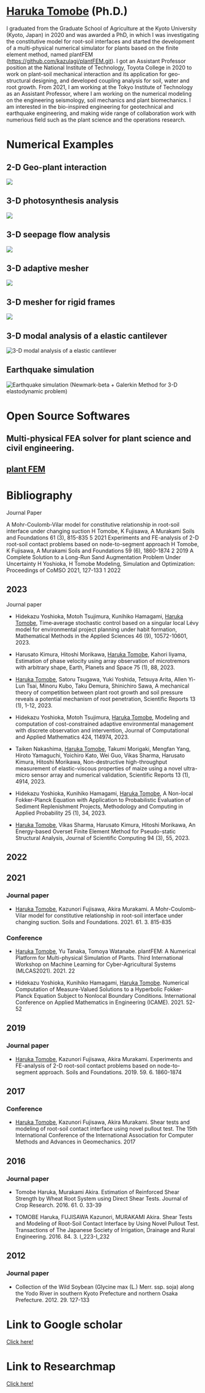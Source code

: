 # <ins>Haruka Tomobe</ins> (Ph.D.)


I graduated from the Graduate School of Agriculture at the Kyoto University (Kyoto, Japan) in 2020 and was awarded a PhD, in which I was investigating the constitutive model for root-soil interfaces and started the development of a multi-physical numerical simulator for plants based on the finite element method, named plantFEM (https://github.com/kazulagi/plantFEM.git). I got an Assistant Professor position at the National Institute of Technology, Toyota College in 2020 to work on plant-soil mechanical interaction and its application for geo-structural designing, and developed coupling analysis for soil, water and root growth. From 2021, I am working at the Tokyo Institute of Technology as an Assistant Professor, where I am working on the numerical modeling on the engineering seismology, soil mechanics and plant biomechanics. I am interested in the bio-inspired engineering for geotechnical and earthquake engineering, and making wide range of collaboration work with numerious field such as the plant science and the operations research. 

# Numerical Examples

## 2-D Geo-plant interaction

![](https://ars.els-cdn.com/content/image/1-s2.0-S0038080619301647-gr15.jpg)

## 3-D photosynthesis analysis
![](https://user-images.githubusercontent.com/54159711/173492449-db9efe5a-7c5f-4219-a95f-bcb560123605.jpeg)

## 3-D seepage flow analysis
![](https://user-images.githubusercontent.com/54159711/168735469-33115f07-39cf-458f-a09d-9d14a875ad0c.png)


## 3-D adaptive mesher
![](https://user-images.githubusercontent.com/54159711/169466238-eb025a50-e8c8-4c51-a09d-6043cd1288df.png)

## 3-D mesher for rigid frames
![](https://user-images.githubusercontent.com/54159711/170681201-1c42a698-46ca-4b27-a163-d9a4d8ab3e1f.png)

## 3-D modal analysis of a elastic cantilever
![3-D modal analysis of a elastic cantilever](https://user-images.githubusercontent.com/54159711/171304252-9eadbd13-5d97-4af1-9708-cbfecca17caf.png)


## Earthquake simulation 
![Earthquake simulation (Newmark-beta + Galerkin Method for 3-D elastodynamic problem)](https://user-images.githubusercontent.com/54159711/172747882-8d03aef3-ad2d-44c6-9490-0b80588360d1.png)





# Open Source Softwares

## Multi-physical FEA solver for plant science and civil engineering.

## [plant FEM](https://github.com/kazulagi/plantFEM)




# Bibliography

Journal Paper


A Mohr-Coulomb-Vilar model for constitutive relationship in root-soil interface under changing suction
H Tomobe, K Fujisawa, A Murakami
Soils and Foundations 61 (3), 815-835	5	2021
Experiments and FE-analysis of 2-D root-soil contact problems based on node-to-segment approach
H Tomobe, K Fujisawa, A Murakami
Soils and Foundations 59 (6), 1860-1874	2	2019
A Complete Solution to a Long-Run Sand Augmentation Problem Under Uncertainty
H Yoshioka, H Tomobe
Modeling, Simulation and Optimization: Proceedings of CoMSO 2021, 127-133	1	2022

## 2023

Journal paper

- Hidekazu Yoshioka, Motoh Tsujimura, Kunihiko Hamagami, <ins>Haruka Tomobe</ins>, Time‐average stochastic control based on a singular local Lévy model for environmental project planning under habit formation, Mathematical Methods in the Applied Sciences 46 (9), 10572-10601, 2023.

- Harusato Kimura, Hitoshi Morikawa, <ins>Haruka Tomobe</ins>, Kahori Iiyama, Estimation of phase velocity using array observation of microtremors with arbitrary shape, Earth, Planets and Space 75 (1), 88, 2023.


- <ins>Haruka Tomobe</ins>, Satoru Tsugawa, Yuki Yoshida, Tetsuya Arita, Allen Yi-Lun Tsai, Minoru Kubo, Taku Demura, Shinichiro Sawa, A mechanical theory of competition between plant root growth and soil pressure reveals a potential mechanism of root penetration, Scientific Reports 13 (1), 1-12, 2023.


- Hidekazu Yoshioka, Motoh Tsujimura, <ins>Haruka Tomobe</ins>, Modeling and computation of cost-constrained adaptive environmental management with discrete observation and intervention, Journal of Computational and Applied Mathematics 424, 114974, 2023.


- Taiken Nakashima, <ins>Haruka Tomobe</ins>, Takumi Morigaki, Mengfan Yang, Hiroto Yamaguchi, Yoichiro Kato, Wei Guo, Vikas Sharma, Harusato Kimura, Hitoshi Morikawa, Non-destructive high-throughput measurement of elastic-viscous properties of maize using a novel ultra-micro sensor array and numerical validation, Scientific Reports 13 (1), 4914, 2023.


- Hidekazu Yoshioka, Kunihiko Hamagami, <ins>Haruka Tomobe</ins>, A Non-local Fokker-Planck Equation with Application to Probabilistic Evaluation of Sediment Replenishment Projects, Methodology and Computing in Applied Probability 25 (1), 34, 2023.


- <ins>Haruka Tomobe</ins>, Vikas Sharma, Harusato Kimura, Hitoshi Morikawa, An Energy-based Overset Finite Element Method for Pseudo-static Structural Analysis, Journal of Scientific Computing 94 (3), 55, 2023.



## 2022


## 2021

### Journal paper
- <ins>Haruka Tomobe</ins>, Kazunori Fujisawa, Akira Murakami. A Mohr-Coulomb-Vilar model for constitutive relationship in root-soil interface under changing suction. Soils and Foundations. 2021. 61. 3. 815-835

### Conference 

- <ins>Haruka Tomobe</ins>, Yu Tanaka, Tomoya Watanabe. plantFEM: A Numerical Platform for Multi-physical Simulation of Plants. Third International Workshop on Machine Learning for Cyber-Agricultural Systems (MLCAS2021). 2021. 22

- Hidekazu Yoshioka, Kunihiko Hamagami, <ins>Haruka Tomobe</ins>. Numerical Computation of Measure-Valued Solutions to a Hyperbolic Fokker-Planck Equation Subject to Nonlocal Boundary Conditions. International Conference on Applied Mathematics in Engineering (ICAME). 2021. 52-52




## 2019

### Journal paper

- <ins>Haruka Tomobe</ins>, Kazunori Fujisawa, Akira Murakami. Experiments and FE-analysis of 2-D root-soil contact problems based on node-to-segment approach. Soils and Foundations. 2019. 59. 6. 1860-1874


## 2017

### Conference

- <ins>Haruka Tomobe</ins>, Kazunori Fujisawa, Akira Murakami. Shear tests and modeling of root-soil contact interface using novel pullout test. The 15th International Conference of the International Association for Computer Methods and Advances in Geomechanics. 2017

## 2016 

### Journal paper

- Tomobe Haruka, Murakami Akira. Estimation of Reinforced Shear Strength by Wheat Root System using Direct Shear Tests. Journal of Crop Research. 2016. 61. 0. 33-39

- TOMOBE Haruka, FUJISAWA Kazunori, MURAKAMI Akira. Shear Tests and Modeling of Root-Soil Contact Interface by Using Novel Pullout Test. Transactions of The Japanese Society of Irrigation, Drainage and Rural Engineering. 2016. 84. 3. I_223-I_232

## 2012

### Journal paper

- Collection of the Wild Soybean (Glycine max (L.) Merr. ssp. soja) along the Yodo River in southern Kyoto Prefecture and northern Osaka Prefecture. 2012. 29. 127-133


# Link to Google scholar
[Click here!](https://scholar.google.com/citations?user=aJsSCAYAAAAJ&hl=ja)


# Link to Researchmap
[Click here!](https://researchmap.jp/haruka-tomobe)